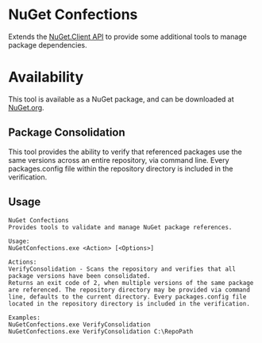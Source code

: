 # NuGet Confections

Extends the [NuGet.Client API](https://github.com/NuGet/NuGet.Client) to provide some additional tools to manage package dependencies.

# Availability
This tool is available as a NuGet package, and can be downloaded at [NuGet.org](https://www.nuget.org/packages/NuGetConfections/).


## Package Consolidation
This tool provides the ability to verify that referenced packages use the same versions across an entire repository, via command line.
Every packages.config file within the repository directory is included in the verification.

## Usage

```
NuGet Confections
Provides tools to validate and manage NuGet package references.

Usage:
NuGetConfections.exe <Action> [<Options>]

Actions:
VerifyConsolidation - Scans the repository and verifies that all package versions have been consolidated. 
Returns an exit code of 2, when multiple versions of the same package are referenced. The repository directory may be provided via command line, defaults to the current directory. Every packages.config file located in the repository directory is included in the verification.

Examples:
NuGetConfections.exe VerifyConsolidation
NuGetConfections.exe VerifyConsolidation C:\RepoPath
```